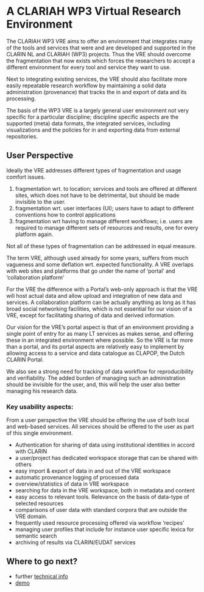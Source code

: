 # A CLARIAH WP3 Virtual Research Environment

The CLARIAH WP3 VRE aims to offer an environment that integrates many of the tools and services that were and are developed and supported in the CLARIN NL and CLARIAH (WP3) projects. Thus the VRE should overcome the fragmentation that now exists which forces the researchers to accept a different environment for every tool and service they want to use.

Next to integrating existing services, the VRE should also facilitate more easily repeatable research workflow by maintaining a solid data administration (provenance) that tracks the in and export of data and its processing.

The basis of the WP3 VRE is a largely general user environment not very specific for a particular discipline; discipline specific aspects are the supported (meta) data formats, the integrated services, including visualizations and the policies for in and exporting data from external repositories.

## User Perspective

Ideally the VRE addresses different types of fragmentation and usage comfort issues. 
1.	fragmentation wrt. to location; services and tools are offered at different sites, which does not have to be detrimental, but should be made invisible to the user.
2.	fragmentation wrt. user interfaces (UI); users have to adapt to different conventions how to control applications
3.	fragmentation wrt having to manage different workflows; i.e. users are required to manage different sets of resources and results, one for every platform again. 

Not all of these types of fragmentation can be addressed in equal measure.

The term VRE, although used already for some years, suffers from much vagueness and some deflation wrt. expected functionality. A VRE overlaps with web sites and platforms that go under the name of ‘portal’ and ‘collaboration platform’

For the VRE the difference with a Portal’s web-only approach is that the VRE will host actual data and allow upload and integration of new data and services. A collaboration platform can be actually anything as long as it has broad social networking facilities, which is not essential for our vision of a VRE, except for facilitating sharing of data and derived information.

Our vision for the VRE’s portal aspect is that of an environment providing a single point of entry for as many LT services as makes sense, and offering these in an integrated environment where possible. So the VRE is far more than a portal, and its portal aspects are relatively easy to implement by allowing access to a service and data catalogue as CLAPOP, the Dutch CLARIN Portal. 

We also see a strong need for tracking of data workflow for reproducibility and verifiability. The added burden of managing such an administration should be invisible for the user, and, this will help the user also better managing his research data.

### Key usability aspects:

From a user perspective the VRE should be offering the use of both local and web-based services. All services should be offered to the user as part of this single environment. 
-	Authentication for sharing of data using institutional identities in accord with CLARIN
-	a user/project has dedicated workspace storage that can be shared with others
-	easy import & export of data in and out of the VRE workspace
-	automatic provenance logging of processed data
-	overview/statistics of data in VRE workspace
-	searching for data in the VRE workspace, both in metadata and content
-	easy access to relevant tools. Relevance on the basis of data-type of selected resources
-	comparisons of user data with standard corpora that are outside the VRE domain.
-	frequently used resource processing offered via  workflow ‘recipes’
-	managing user profiles that include for instance user specific lexica for semantic search
-	archiving of results via CLARIN/EUDAT services

## Where to go next?

- further [technical info](./README-tech.md)
- [demo](./demo/README.md)